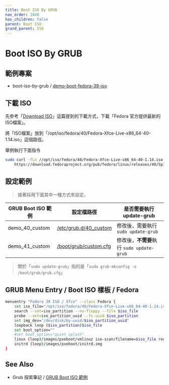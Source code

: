 ```yaml
---
title: Boot ISO By GRUB
nav_order: 1040
has_children: false
parent: Boot ISO
grand_parent: ISO
---
```



# Boot ISO By GRUB


## 範例專案

* boot-iso-by-grub / [demo-boot-fedora-39-iso](https://github.com/samwhelp/fedora-adjustment/tree/main/core/iso/boot-iso/boot-iso-by-grub/demo-boot-fedora-39-iso)


## 下載 ISO

先參考「[Download ISO](https://samwhelp.github.io/note-about-fedora/read/core/iso/download-iso.html)」這篇提到的下載方式，下載「Fedora 官方提供最新的ISO檔案」。

將「ISO檔案」放到「/opt/iso/fedora/40/Fedora-Xfce-Live-x86_64-40-1.14.iso」這個路徑。

舉例執行下面指令

``` sh
sudo curl -fLo //opt/iso/fedora/40/Fedora-Xfce-Live-x86_64-40-1.14.iso --create-dirs \
	https://download.fedoraproject.org/pub/fedora/linux/releases/40/Spins/x86_64/iso/Fedora-Xfce-Live-x86_64-40-1.14.iso
```


## 設定範例

> 接著採用下面其中一種方式來設定。

| GRUB Boot ISO 範例 | 設定檔路徑 | 是否需要執行 update-grub |
| --- | --- | --- |
| demo_40_custom | [/etc/grub.d/40_custom](https://github.com/samwhelp/fedora-adjustment/blob/main/core/iso/boot-iso/boot-iso-by-grub/demo-boot-fedora-39-iso/asset/overlay/etc/grub.d/40_custom) | 修改後，需要執行 `sudo update-grub` |
| demo_41_custom | [/boot/grub/custom.cfg](https://github.com/samwhelp/fedora-adjustment/blob/main/core/iso/boot-iso/boot-iso-by-grub/demo-boot-fedora-39-iso/asset/overlay/boot/grub/custom.cfg) | 修改後，**不需要**執行 `sudo update-grub` |

> 關於「`sudo update-grub`」指的是「`sudo grub-mkconfig -o /boot/grub/grub.cfg`」


## GRUB Menu Entry / Boot ISO 樣板 / Fedora

``` sh
menuentry "Fedora 39 ISO / Xfce" --class Fedora {
	set iso_file="/opt/iso/fedora/40/Fedora-Xfce-Live-x86_64-40-1.14.iso"
	search --set=iso_partition --no-floppy --file $iso_file
	probe --set=iso_partition_uuid --fs-uuid $iso_partition
	set img_dev="/dev/disk/by-uuid/$iso_partition_uuid"
	loopback loop ($iso_partition)$iso_file
	set boot_option=""
	#set boot_option="quiet splash"
	linux (loop)/images/pxeboot/vmlinuz iso-scan/filename=$iso_file root=live:CDLABEL=Fedora-Xfce-Live-40-1-14 rd.live.image rhgb $boot_option
	initrd (loop)/images/pxeboot/initrd.img
}

```


## See Also

* Grub 探索筆記 / [GRUB Boot ISO 範例](https://samwhelp.github.io/note-about-grub/read/howto/boot_iso.html)
